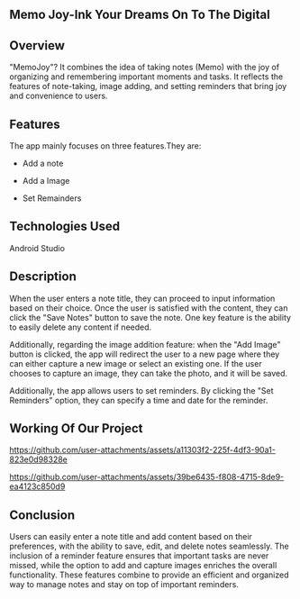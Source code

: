 Memo Joy-Ink Your Dreams On To The Digital
---------------------------------------------------------------------------------------------------------------------------------------------------------------------------------------------------------------------
Overview
---------------------------------------------------------------------------------------------------------------------------------------------------------------------------------------------------------------------
"MemoJoy"? It combines the idea of taking notes (Memo) with the joy of organizing and remembering important moments and tasks. It reflects the features of note-taking, image adding, and setting reminders that bring joy and convenience to users.

Features
---------------------------------------------------------------------------------------------------------------------------------------------------------------------------------------------------------------------
The app mainly focuses on three features.They are:

* Add a note

* Add a Image

* Set Remainders

Technologies Used
---------------------------------------------------------------------------------------------------------------------------------------------------------------------------------------------------------------------
Android Studio


Description
---------------------------------------------------------------------------------------------------------------------------------------------------------------------------------------------------------------------

When the user enters a note title, they can proceed to input information based on their choice. Once the user is satisfied with the content, they can click the "Save Notes" button to save the note. One key feature is the ability to easily delete any content if needed.

Additionally, regarding the image addition feature: when the "Add Image" button is clicked, the app will redirect the user to a new page where they can either capture a new image or select an existing one. If the user chooses to capture an image, they can take the photo, and it will be saved.

Additionally, the app allows users to set reminders. By clicking the "Set Reminders" option, they can specify a time and date for the reminder.

Working Of Our Project
---------------------------------------------------------------------------------------------------------------------------------------------------------------------------------------------------------------------


https://github.com/user-attachments/assets/a11303f2-225f-4df3-90a1-823e0d98328e


https://github.com/user-attachments/assets/39be6435-f808-4715-8de9-ea4123c850d9



Conclusion
-------
Users can easily enter a note title and add content based on their preferences, with the ability to save, edit, and delete notes seamlessly. The inclusion of a reminder feature ensures that important tasks are never missed, while the option to add and capture images enriches the overall functionality. These features combine to provide an efficient and organized way to manage notes and stay on top of important reminders.

